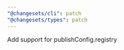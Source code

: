 ```yaml
---
"@changesets/cli": patch
"@changesets/types": patch
---
```


Add support for publishConfig.registry
